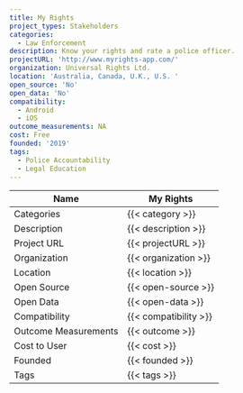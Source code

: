 ```yaml
---
title: My Rights
project_types: Stakeholders
categories:
  - Law Enforcement
description: Know your rights and rate a police officer.
projectURL: 'http://www.myrights-app.com/'
organization: Universal Rights Ltd.
location: 'Australia, Canada, U.K., U.S. '
open_source: 'No'
open_data: 'No'
compatibility:
  - Android
  - iOS
outcome_measurements: NA
cost: Free
founded: '2019'
tags:
  - Police Accountability
  - Legal Education
---
```

Name                    |  My Rights
------------------------|----
Categories              | {{< category >}} 
Description             | {{< description >}} 
Project URL             | {{< projectURL >}} 
Organization            | {{< organization >}} 
Location                | {{< location >}} 
Open Source             | {{< open-source >}} 
Open Data               | {{< open-data >}} 
Compatibility           | {{< compatibility >}} 
Outcome Measurements    | {{< outcome >}} 
Cost to User            | {{< cost >}} 
Founded                 | {{< founded >}} 
Tags                    | {{< tags >}} 
